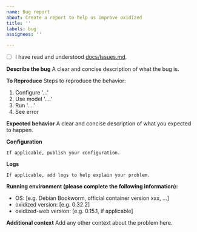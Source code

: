 ```yaml
---
name: Bug report
about: Create a report to help us improve oxidized
title: ''
labels: bug
assignees: ''

---
```

<!-- Check the box [X] -->
- [ ] I have read and understood [docs/Issues.md](https://github.com/ytti/oxidized/blob/master/docs/Issues.md).

**Describe the bug**
A clear and concise description of what the bug is.

**To Reproduce**
Steps to reproduce the behavior:
1. Configure '...'
2. Use model '....'
3. Run '....'
4. See error

**Expected behavior**
A clear and concise description of what you expected to happen.

**Configuration**
```
If applicable, publish your configuration.
```

**Logs**
```
If applicable, add logs to help explain your problem.
```

**Running environment (please complete the following information):**
<!-- complete the following information and add further details if needed -->
- OS: [e.g. Debian Bookworm, official container version xxx, ...]
- oxidized version: [e.g. 0.32.2]
- oxidized-web version: [e.g. 0.15.1, if applicable]

**Additional context**
Add any other context about the problem here.
